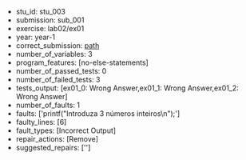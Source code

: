 - stu_id: stu_003	       
- submission: sub_001
- exercise: lab02/ex01
- year: year-1
- correct_submission: [path](https://github.com/pmorvalho/C-Pack-IPAs/blob/main/correct_submissions/year-1/lab02/ex01/ex01-stu_003-sub_002)
- number_of_variables: 3 
- program_features: [no-else-statements] 
- number_of_passed_tests: 0
- number_of_failed_tests: 3
- tests_output: [ex01_0: Wrong Answer,ex01_1: Wrong Answer,ex01_2: Wrong Answer]
- number_of_faults: 1
- faults: ['printf("Introduza 3 números inteiros\n");']
- faulty_lines: [6]
- fault_types: [Incorrect Output]
- repair_actions: [Remove] 
- suggested_repairs: ['']
